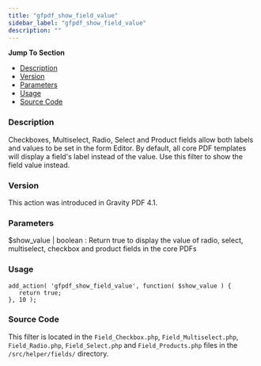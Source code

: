 ```yaml
---
title: "gfpdf_show_field_value"
sidebar_label: "gfpdf_show_field_value"
description: ""
---
```


**Jump To Section**

* [Description](#description)
* [Version](#version)
* [Parameters](#parameters)
* [Usage](#usage)
* [Source Code](#source-code)

### Description

Checkboxes, Multiselect, Radio, Select and Product fields allow both labels and values to be set in the form Editor. By default, all core PDF templates will display a field's label instead of the value. Use this filter to show the field value instead.

### Version

This action was introduced in Gravity PDF 4.1.

### Parameters

$show_value | boolean
:    Return true to display the value of radio, select, multiselect, checkbox and product fields in the core PDFs

### Usage

```
add_action( 'gfpdf_show_field_value', function( $show_value ) {
   return true;
}, 10 );
```

### Source Code

This filter is located in the `Field_Checkbox.php`, `Field_Multiselect.php`, `Field_Radio.php`, `Field_Select.php` and `Field_Products.php` files in the `/src/helper/fields/` directory.